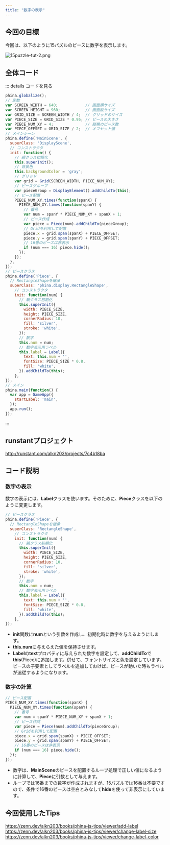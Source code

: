 ```yaml
---
title: "数字の表示"
---
```


## 今回の目標

今回は、以下のように15パズルのピースに数字を表示します。

![15puzzle-tut-2.png](https://qiita-image-store.s3.amazonaws.com/0/67114/638cd05e-b1d3-b9d1-4b5d-c52f7f2be65f.png)

## 全体コード

::: details コードを見る

```js
phina.globalize();
// 定数
var SCREEN_WIDTH = 640;            // 画面横サイズ
var SCREEN_HEIGHT = 960;           // 画面縦サイズ
var GRID_SIZE = SCREEN_WIDTH / 4;  // グリッドのサイズ
var PIECE_SIZE = GRID_SIZE * 0.95; // ピースの大きさ
var PIECE_NUM_XY = 4;              // 縦横のピース数
var PIECE_OFFSET = GRID_SIZE / 2;  // オフセット値
// メインシーン
phina.define('MainScene', {
  superClass: 'DisplayScene',
  // コンストラクタ
  init: function() {
    // 親クラス初期化
    this.superInit();
    // 背景色
    this.backgroundColor = 'gray';
    // グリッド
    var grid = Grid(SCREEN_WIDTH, PIECE_NUM_XY);
    // ピースグループ
    var pieceGroup = DisplayElement().addChildTo(this);
    // ピース配置
    PIECE_NUM_XY.times(function(spanX) {
      PIECE_NUM_XY.times(function(spanY) {
        // 番号
        var num = spanY * PIECE_NUM_XY + spanX + 1;
        // ピース作成
        var piece = Piece(num).addChildTo(pieceGroup);
        // Gridを利用して配置
        piece.x = grid.span(spanX) + PIECE_OFFSET;
        piece.y = grid.span(spanY) + PIECE_OFFSET;
        // 16番のピースは非表示
        if (num === 16) piece.hide();
      });
    });
  },
});
// ピースクラス
phina.define('Piece', {
  // RectangleShapeを継承
  superClass: 'phina.display.RectangleShape',
    // コンストラクタ
    init: function(num) {
      // 親クラス初期化
      this.superInit({
        width: PIECE_SIZE,
        height: PIECE_SIZE,
        cornerRadius: 10,
        fill: 'silver',
        stroke: 'white',
      });
      // 数字
      this.num = num;
      // 数字表示用ラベル
      this.label = Label({
        text: this.num + '',
        fontSize: PIECE_SIZE * 0.8,
        fill: 'white',
      }).addChildTo(this);
    },
});
// メイン
phina.main(function() {
  var app = GameApp({
    startLabel: 'main',
  });
  app.run();
});

```

:::

## runstantプロジェクト

http://runstant.com/alkn203/projects/7c4b18ba

## コード説明

### 数字の表示

数字の表示には、**Label**クラスを使います。そのために、**Piece**クラスを以下のように変更します。

```js
// ピースクラス
phina.define('Piece', {
  // RectangleShapeを継承
  superClass: 'RectangleShape',
    // コンストラクタ
    init: function(num) {
      // 親クラス初期化
      this.superInit({
        width: PIECE_SIZE,
        height: PIECE_SIZE,
        cornerRadius: 10,
        fill: 'silver',
        stroke: 'white',
      });
      // 数字
      this.num = num;
      // 数字表示用ラベル
      this.label = Label({
        text: this.num + '',
        fontSize: PIECE_SIZE * 0.8,
        fill: 'white',
      }).addChildTo(this);
    },
});
```

* **init**関数に**num**という引数を作成し、初期化時に数字を与えるようにします。
* **this.num**に与えらえた値を保持させます。
* **Label**の**text**プロパティに与えられた数字を設定して、**addChildTo**で**this**(Piece)に追加します。併せて、フォントサイズと色を設定しています。ピースの子要素としてラベルを追加しておけば、ピースが動いた時もラベルが追従するようになります。

### 数字の計算

```js
// ピース配置
PIECE_NUM_XY.times(function(spanX) {
  PIECE_NUM_XY.times(function(spanY) {
    // 番号
    var num = spanY * PIECE_NUM_XY + spanX + 1;
    // ピース作成
    var piece = Piece(num).addChildTo(pieceGroup);
    // Gridを利用して配置
    piece.x = grid.span(spanX) + PIECE_OFFSET;
    piece.y = grid.span(spanY) + PIECE_OFFSET;
    // 16番のピースは非表示
    if (num === 16) piece.hide();
  });
});
```

* 数字は、**MainScene**のピースを配置するループ処理で正しい値になるように計算して、**Piece**に引数として与えます。
* ループでは16番までの数字が作成されますが、15パズルでは16番は不要ですので、条件で16番のピースは空白とみなして**hide**を使って非表示にしています。

## 今回使用したTips

https://zenn.dev/alkn203/books/phina-js-tips/viewer/add-label
https://zenn.dev/alkn203/books/phina-js-tips/viewer/change-label-size
https://zenn.dev/alkn203/books/phina-js-tips/viewer/change-label-color
